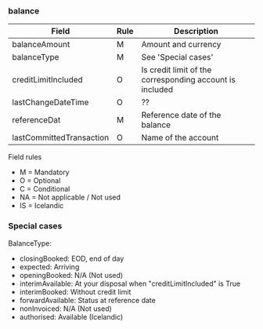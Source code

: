 ### balance


| Field                     | Rule  | Description                                               |
| ------------------------- | ----- | --------------------------------------------------------- |
| balanceAmount             | M     | Amount and currency                                       |
| balanceType               | M     | See 'Special cases'                                       |
| creditLimitIncluded       | O     | Is credit limit of the corresponding account is included  |
| lastChangeDateTime        | O     | ??                                                        |
| referenceDat              | M     | Reference date of the balance                             |
| lastCommittedTransaction  | O     | Name of the account                                       |

Field rules
* M = Mandatory
* O = Optional
* C = Conditional
* NA = Not applicable / Not used
* IS = Icelandic 

### Special cases

BalanceType:
* closingBooked:    EOD, end of day
* expected:         Arriving
* openingBooked:    N/A (Not used)
* interimAvailable: At your disposal when "creditLimitIncluded" is True
* interimBooked:    Without credit limit
* forwardAvailable: Status at reference date
* nonInvoiced:      N/A (Not used)
* authorised:       Available (Icelandic)